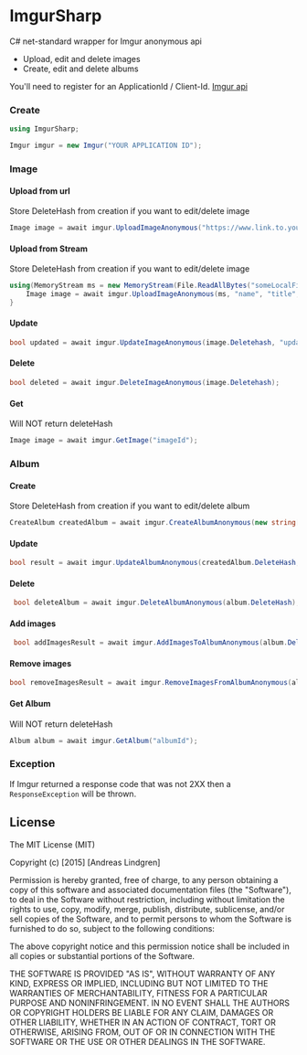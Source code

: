 # ImgurSharp

C# net-standard wrapper for Imgur anonymous api
* Upload, edit and delete images
* Create, edit and delete albums

You'll need to register for an ApplicationId / Client-Id. [Imgur api](https://apidocs.imgur.com/)

### Create
```csharp
using ImgurSharp;

Imgur imgur = new Imgur("YOUR APPLICATION ID");
```
 
### Image
#### Upload from url
 Store DeleteHash from creation if you want to edit/delete image
```csharp
Image image = await imgur.UploadImageAnonymous("https://www.link.to.your.image.on.some.url.com/image.png", "name", "title", "description");
``` 
#### Upload from Stream
 Store DeleteHash from creation if you want to edit/delete image
```csharp
using(MemoryStream ms = new MemoryStream(File.ReadAllBytes("someLocalFile.jpg"))) {
	Image image = await imgur.UploadImageAnonymous(ms, "name", "title", "description");
}
``` 

#### Update
```csharp
bool updated = await imgur.UpdateImageAnonymous(image.Deletehash, "updated title", "a new description");
``` 
#### Delete
```csharp
bool deleted = await imgur.DeleteImageAnonymous(image.Deletehash);
``` 
#### Get 
Will NOT return deleteHash
```csharp
Image image = await imgur.GetImage("imageId");
``` 

### Album

#### Create
 Store DeleteHash from creation if you want to edit/delete album
```csharp
CreateAlbum createdAlbum = await imgur.CreateAlbumAnonymous(new string[] { "imageDeleteHash#1","imageDeleteHash#2" }, "album title", "album description", AlbumPrivacy.Public, AlbumLayout.Horizontal, "imageId#1");
``` 

#### Update
```csharp
bool result = await imgur.UpdateAlbumAnonymous(createdAlbum.DeleteHash, new string[] { "imageId#1","imageId#2" }, "updated album title", "update album description", AlbumPrivacy.Hidden, AlbumLayout.Blog, "imageId#2");
``` 
#### Delete
```csharp
 bool deleteAlbum = await imgur.DeleteAlbumAnonymous(album.DeleteHash);
``` 
#### Add images
```csharp
 bool addImagesResult = await imgur.AddImagesToAlbumAnonymous(album.DeleteHash, new string[] { "imageId#1","imageId#2" });
``` 
#### Remove images
```csharp
bool removeImagesResult = await imgur.RemoveImagesFromAlbumAnonymous(album.DeleteHash, new string[] {  "imageId#1" });
``` 
#### Get Album
Will NOT return deleteHash
```csharp
Album album = await imgur.GetAlbum("albumId");
```

### Exception
If Imgur returned a response code that was not 2XX then a `ResponseException` will be thrown.

## License
The MIT License (MIT)

Copyright (c) [2015] [Andreas Lindgren]

Permission is hereby granted, free of charge, to any person obtaining a copy
of this software and associated documentation files (the "Software"), to deal
in the Software without restriction, including without limitation the rights
to use, copy, modify, merge, publish, distribute, sublicense, and/or sell
copies of the Software, and to permit persons to whom the Software is
furnished to do so, subject to the following conditions:

The above copyright notice and this permission notice shall be included in all
copies or substantial portions of the Software.

THE SOFTWARE IS PROVIDED "AS IS", WITHOUT WARRANTY OF ANY KIND, EXPRESS OR
IMPLIED, INCLUDING BUT NOT LIMITED TO THE WARRANTIES OF MERCHANTABILITY,
FITNESS FOR A PARTICULAR PURPOSE AND NONINFRINGEMENT. IN NO EVENT SHALL THE
AUTHORS OR COPYRIGHT HOLDERS BE LIABLE FOR ANY CLAIM, DAMAGES OR OTHER
LIABILITY, WHETHER IN AN ACTION OF CONTRACT, TORT OR OTHERWISE, ARISING FROM,
OUT OF OR IN CONNECTION WITH THE SOFTWARE OR THE USE OR OTHER DEALINGS IN THE
SOFTWARE.
